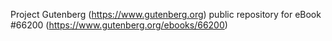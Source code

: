 Project Gutenberg (https://www.gutenberg.org) public repository for
eBook #66200 (https://www.gutenberg.org/ebooks/66200)
